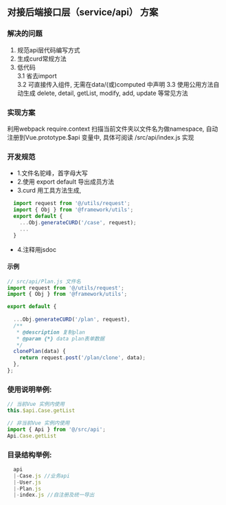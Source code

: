 对接后端接口层（service/api） 方案
------

### 解决的问题
1. 规范api层代码编写方式
2. 生成curd常规方法
3. 低代码  
  3.1 省去import  
  3.2 可直接传入组件, 无需在data/(或)computed 中声明
  3.3 使用公用方法自动生成 delete, detail, getList, modify, add, update 等常见方法

### 实现方案
利用webpack require.context 扫描当前文件夹以文件名为做namespace, 自动注册到Vue.prototype.$api 变量中, 具体可阅读 /src/api/index.js 实现
 
### 开发规范
* 1.文件名驼峰，首字母大写
* 2.使用 export default 导出成员方法
* 3.curd 用工具方法生成, 
```javascript
  import request from '@/utils/request';
  import { Obj } from '@framework/utils';
  export default {
    ...Obj.generateCURD('/case', request);
    ...
  }
```

* 4.注释用jsdoc

#### 示例

```javascript
// src/api/Plan.js 文件名
import request from '@/utils/request';
import { Obj } from '@framework/utils';

export default {
  
  ...Obj.generateCURD('/plan', request),
  /**
   * @description 复制plan
   * @param {*} data plan表单数据
   */
  clonePlan(data) {
    return request.post('/plan/clone', data);
  },
};

```

### 使用说明举例:

```javascript
// 当前Vue 实例内使用
this.$api.Case.getList
```

```javascript
// 非当前Vue 实例内使用
import { Api } from '@/src/api';
Api.Case.getList

```

### 目录结构举例:
```javascript
  api
  |-Case.js //业务api
  |-User.js
  |-Plan.js
  |-index.js //自注册及统一导出

```
